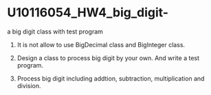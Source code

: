 # U10116054_HW4_big_digit-
a big digit class with test program

1. It is not allow to use BigDecimal class and BigInteger class.

2. Design a class to process big digit by your own. And write a test program.

3. Process big digit including addtion, subtraction, multiplication and division.
